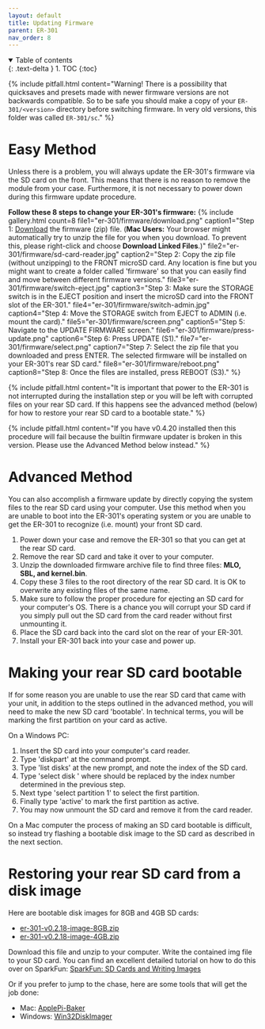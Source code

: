 ```yaml
---
layout: default
title: Updating Firmware
parent: ER-301
nav_order: 8
---
```


<details open markdown="block">
  <summary>
    Table of contents
  </summary>
  {: .text-delta }
1. TOC
{:toc}
</details>

{% include pitfall.html
content="Warning! There is a possibility that quicksaves and presets made with newer firmware versions are not backwards compatible. So to be safe you should make a copy of your ```ER-301/<version>``` directory before switching firmware.  In very old versions, this folder was called ```ER-301/sc```."
%}

# Easy Method 
Unless there is a problem, you will always update the ER-301's firmware via the SD card on the front.  This means that there is no reason to remove the module from your case.  Furthermore, it is not necessary to power down during this firmware update procedure.

**Follow these 8 steps to change your ER-301's firmware:**
{% include gallery.html
count=8
file1="er-301/firmware/download.png"
caption1="Step 1: [Download](https://github.com/odevices/er-301/releases) the firmware (zip) file. (**Mac Users:** Your browser might automatically try to unzip the file for you when you download. To prevent this, please right-click and choose **Download Linked Files**.)"
file2="er-301/firmware/sd-card-reader.jpg"
caption2="Step 2: Copy the zip file (without unzipping) to the FRONT microSD card. Any location is fine but you might want to create a folder called 'firmware' so that you can easily find and move between different firmware versions."
file3="er-301/firmware/switch-eject.jpg"
caption3="Step 3: Make sure the STORAGE switch is in the EJECT position and insert the microSD card into the FRONT slot of the ER-301."
file4="er-301/firmware/switch-admin.jpg"
caption4="Step 4: Move the STORAGE switch from EJECT to ADMIN (i.e. mount the card)."
file5="er-301/firmware/screen.png"
caption5="Step 5: Navigate to the UPDATE FIRMWARE screen."
file6="er-301/firmware/press-update.png"
caption6="Step 6: Press UPDATE (S1)."
file7="er-301/firmware/select.png"
caption7="Step 7: Select the zip file that you downloaded and press ENTER. The selected firmware will be installed on your ER-301's rear SD card."
file8="er-301/firmware/reboot.png"
caption8="Step 8: Once the files are installed, press REBOOT (S3)."
%}

{% include pitfall.html
content="It is important that power to the ER-301 is not interrupted during the installation step or you will be left with corrupted files on your rear SD card.  If this happens see the advanced method (below) for how to restore your rear SD card to a bootable state."
%}

{% include pitfall.html
content="If you have v0.4.20 installed then this procedure will fail because the builtin firmware updater is broken in this version.  Please use the Advanced Method below instead."
%}

# Advanced Method 
You can also accomplish a firmware update by directly copying the system files to the rear SD card using your computer.  Use this method when you are unable to boot into the ER-301's operating system or you are unable to get the ER-301 to recognize (i.e. mount) your front SD card.

1. Power down your case and remove the ER-301 so that you can get at the rear SD card.
1. Remove the rear SD card and take it over to your computer.
1. Unzip the downloaded firmware archive file to find three files: **MLO, SBL, and kernel.bin**.
1. Copy these 3 files to the root directory of the rear SD card.  It is OK to overwrite any existing files of the same name.
1. Make sure to follow the proper procedure for ejecting an SD card for your computer's OS.  There is a chance you will corrupt your SD card if you simply pull out the SD card from the card reader without first unmounting it.
1. Place the SD card back into the card slot on the rear of your ER-301.
1. Install your ER-301 back into your case and power up.

# Making your rear SD card bootable 
If for some reason you are unable to use the rear SD card that came with your unit, in addition to the steps outlined in the advanced method, you will need to make the new SD card 'bootable'.  In technical terms, you will be marking the first partition on your card as active.

On a Windows PC:
1. Insert the SD card into your computer's card reader.
1. Type 'diskpart' at the command prompt.
1. Type 'list disks' at the new prompt, and note the index of the SD card.
1. Type 'select disk <index>' where <index> should be replaced by the index number determined in the previous step.
1. Next type 'select partition 1' to select the first partition.
1. Finally type 'active' to mark the first partition as active.
1. You may now unmount the SD card and remove it from the card reader.

On a Mac computer the process of making an SD card bootable is difficult, so instead try flashing a bootable disk image to the SD card as described in the next section.

# Restoring your rear SD card from a disk image 
Here are bootable disk images for 8GB and 4GB SD cards:
* [er-301-v0.2.18-image-8GB.zip](http://www.orthogonaldevices.com/files/er-301-v0.2.18-image-8GB.zip?attredirects=0&d=1)
* [er-301-v0.2.18-image-4GB.zip](http://www.orthogonaldevices.com/files/er-301-v0.2.18-image-4GB.zip?attredirects=0&d=1)

Download this file and unzip to your computer.  Write the contained img file to your SD card.  You can find an excellent detailed tutorial on how to do this over on SparkFun:
[SparkFun: SD Cards and Writing Images](https://learn.sparkfun.com/tutorials/sd-cards-and-writing-images)

Or if you prefer to jump to the chase, here are some tools that will get the job done:
* Mac: [ApplePi-Baker](https://www.tweaking4all.com/hardware/raspberry-pi/macosx-apple-pi-baker/)
* Windows: [Win32DiskImager](https://sourceforge.net/projects/win32diskimager/)
